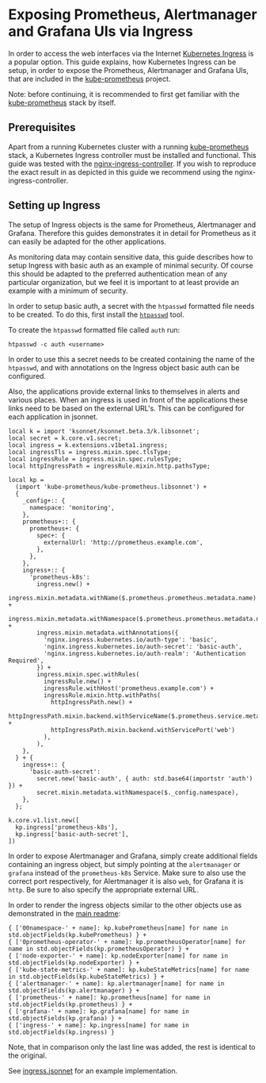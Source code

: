 # Exposing Prometheus, Alertmanager and Grafana UIs via Ingress

In order to access the web interfaces via the Internet [Kubernetes Ingress](https://kubernetes.io/docs/concepts/services-networking/ingress/) is a popular option. This guide explains, how Kubernetes Ingress can be setup, in order to expose the Prometheus, Alertmanager and Grafana UIs, that are included in the [kube-prometheus](https://github.com/zhonglin6666/prometheus-operator/tree/master/contrib/kube-prometheus) project.

Note: before continuing, it is recommended to first get familiar with the [kube-prometheus](https://github.com/zhonglin6666/prometheus-operator/tree/master/contrib/kube-prometheus) stack by itself.

## Prerequisites

Apart from a running Kubernetes cluster with a running [kube-prometheus](https://github.com/zhonglin6666/prometheus-operator/tree/master/contrib/kube-prometheus) stack, a Kubernetes Ingress controller must be installed and functional. This guide was tested with the [nginx-ingress-controller](https://github.com/kubernetes/ingress-nginx). If you wish to reproduce the exact result in as depicted in this guide we recommend using the nginx-ingress-controller.

## Setting up Ingress

The setup of Ingress objects is the same for Prometheus, Alertmanager and Grafana. Therefore this guides demonstrates it in detail for Prometheus as it can easily be adapted for the other applications.

As monitoring data may contain sensitive data, this guide describes how to setup Ingress with basic auth as an example of minimal security. Of course this should be adapted to the preferred authentication mean of any particular organization, but we feel it is important to at least provide an example with a minimum of security.

In order to setup basic auth, a secret with the `htpasswd` formatted file needs to be created. To do this, first install the [`htpasswd`](https://httpd.apache.org/docs/2.4/programs/htpasswd.html) tool.

To create the `htpasswd` formatted file called `auth` run:

```
htpasswd -c auth <username>
```

In order to use this a secret needs to be created containing the name of the `htpasswd`, and with annotations on the Ingress object basic auth can be configured.

Also, the applications provide external links to themselves in alerts and various places. When an ingress is used in front of the applications these links need to be based on the external URL's. This can be configured for each application in jsonnet.

```jsonnet
local k = import 'ksonnet/ksonnet.beta.3/k.libsonnet';
local secret = k.core.v1.secret;
local ingress = k.extensions.v1beta1.ingress;
local ingressTls = ingress.mixin.spec.tlsType;
local ingressRule = ingress.mixin.spec.rulesType;
local httpIngressPath = ingressRule.mixin.http.pathsType;

local kp =
  (import 'kube-prometheus/kube-prometheus.libsonnet') +
  {
    _config+:: {
      namespace: 'monitoring',
    },
    prometheus+:: {
      prometheus+: {
        spec+: {
          externalUrl: 'http://prometheus.example.com',
        },
      },
    },
    ingress+:: {
      'prometheus-k8s':
        ingress.new() +
        ingress.mixin.metadata.withName($.prometheus.prometheus.metadata.name) +
        ingress.mixin.metadata.withNamespace($.prometheus.prometheus.metadata.namespace) +
        ingress.mixin.metadata.withAnnotations({
          'nginx.ingress.kubernetes.io/auth-type': 'basic',
          'nginx.ingress.kubernetes.io/auth-secret': 'basic-auth',
          'nginx.ingress.kubernetes.io/auth-realm': 'Authentication Required',
        }) +
        ingress.mixin.spec.withRules(
          ingressRule.new() +
          ingressRule.withHost('prometheus.example.com') +
          ingressRule.mixin.http.withPaths(
            httpIngressPath.new() +
            httpIngressPath.mixin.backend.withServiceName($.prometheus.service.metadata.name) +
            httpIngressPath.mixin.backend.withServicePort('web')
          ),
        ),
    },
  } + {
    ingress+:: {
      'basic-auth-secret':
        secret.new('basic-auth', { auth: std.base64(importstr 'auth') }) +
        secret.mixin.metadata.withNamespace($._config.namespace),
    },
  };

k.core.v1.list.new([
  kp.ingress['prometheus-k8s'],
  kp.ingress['basic-auth-secret'],
])
```

In order to expose Alertmanager and Grafana, simply create additional fields containing an ingress object, but simply pointing at the `alertmanager` or `grafana` instead of the `prometheus-k8s` Service. Make sure to also use the correct port respectively, for Alertmanager it is also `web`, for Grafana it is `http`. Be sure to also specify the appropriate external URL. 

In order to render the ingress objects similar to the other objects use as demonstrated in the [main readme](../README.md#usage):

```
{ ['00namespace-' + name]: kp.kubePrometheus[name] for name in std.objectFields(kp.kubePrometheus) } +
{ ['0prometheus-operator-' + name]: kp.prometheusOperator[name] for name in std.objectFields(kp.prometheusOperator) } +
{ ['node-exporter-' + name]: kp.nodeExporter[name] for name in std.objectFields(kp.nodeExporter) } +
{ ['kube-state-metrics-' + name]: kp.kubeStateMetrics[name] for name in std.objectFields(kp.kubeStateMetrics) } +
{ ['alertmanager-' + name]: kp.alertmanager[name] for name in std.objectFields(kp.alertmanager) } +
{ ['prometheus-' + name]: kp.prometheus[name] for name in std.objectFields(kp.prometheus) } +
{ ['grafana-' + name]: kp.grafana[name] for name in std.objectFields(kp.grafana) } +
{ ['ingress-' + name]: kp.ingress[name] for name in std.objectFields(kp.ingress) }
```

Note, that in comparison only the last line was added, the rest is identical to the original.

See [ingress.jsonnet](../examples/ingress.jsonnet) for an example implementation.
